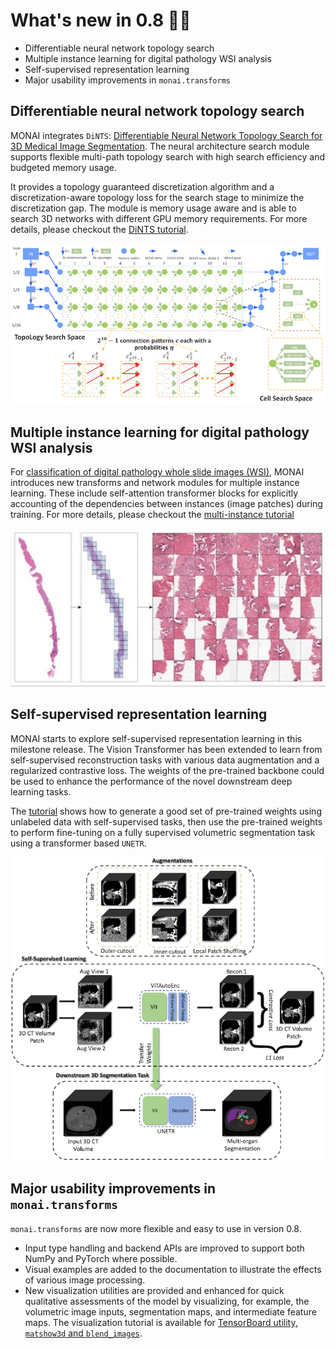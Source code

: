 # What's new in 0.8 🎉🎉

- Differentiable neural network topology search
- Multiple instance learning for digital pathology WSI analysis
- Self-supervised representation learning
- Major usability improvements in `monai.transforms`

## Differentiable neural network topology search
MONAI integrates `DiNTS`: [Differentiable Neural Network Topology Search for 3D
Medical Image Segmentation](https://arxiv.org/abs/2103.15954). The neural
architecture search module supports flexible multi-path topology search with
high search efficiency and budgeted memory usage.

It provides a topology guaranteed discretization algorithm and a
discretization-aware topology loss for the search stage to minimize the
discretization gap. The module is memory usage aware and is able to search 3D
networks with different GPU memory requirements. For more details, please checkout the
[DiNTS tutorial](https://github.com/Project-MONAI/tutorials/tree/master/automl).

![DiNTS](../images/dints-overview.png)

## Multiple instance learning for digital pathology WSI analysis
For [classification of digital pathology whole slide images
(WSI)](https://arxiv.org/abs/2111.01556), MONAI introduces new transforms and
network modules for multiple instance learning. These include self-attention
transformer blocks for explicitly accounting of the dependencies between instances
(image patches) during training. For more details,
please checkout the [multi-instance tutorial](https://github.com/Project-MONAI/tutorials/tree/master/pathology/multiple_instance_learning)

![multi-instance](../images/mil-patches.jpg)

## Self-supervised representation learning
MONAI starts to explore self-supervised representation learning in this
milestone release. The Vision Transformer has been extended to learn from self-supervised
reconstruction tasks with various data augmentation and a regularized
contrastive loss. The weights of the pre-trained backbone could be used to
enhance the performance of the novel downstream deep learning tasks.

The [tutorial](https://github.com/Project-MONAI/tutorials/tree/master/self_supervised_pretraining)
shows how to generate a good set of pre-trained weights using unlabeled data
with self-supervised tasks, then use the pre-trained weights to perform
fine-tuning on a fully supervised volumetric segmentation task using a transformer based `UNETR`.

![self-supervised](../images/SSL_Overview_Figure.png)

## Major usability improvements in `monai.transforms`
`monai.transforms` are now more flexible and easy to use in version 0.8.
- Input type handling and backend APIs are improved to support both
  NumPy and PyTorch where possible.
- Visual examples are added to the documentation to illustrate the effects of
  various image processing.
- New visualization utilities are provided and enhanced for quick qualitative
  assessments of the model by visualizing, for example, the volumetric image
  inputs, segmentation maps, and intermediate feature maps.
  The visualization tutorial is available for
  [TensorBoard utility, `matshow3d` and `blend_images`](https://github.com/Project-MONAI/tutorials/blob/master/modules/transform_visualization.ipynb).

